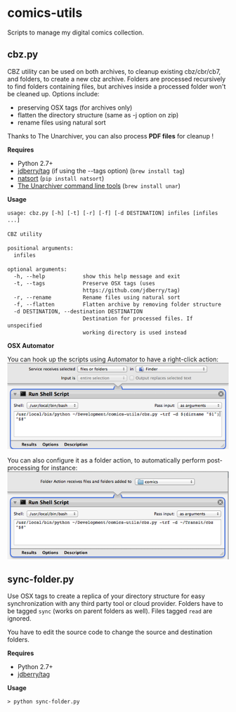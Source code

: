 comics-utils
============

Scripts to manage my digital comics collection.

cbz.py
------
CBZ utility can be used on both archives, to cleanup existing cbz/cbr/cb7, and folders, to create a new cbz archive.
Folders are processed recursively to find folders containing files, but archives inside a processed folder won't be cleaned up.
Options include:
 - preserving OSX tags (for archives only)
 - flatten the directory structure (same as -j option on zip)
 - rename files using natural sort

Thanks to The Unarchiver, you can also process **PDF files** for cleanup !

**Requires**
 * Python 2.7+
 * [jdberry/tag](https://github.com/jdberry/tag) (if using the --tags option) (`brew install tag`)
 * [natsort](https://pypi.python.org/pypi/natsort) (`pip install natsort`)
 * [The Unarchiver command line tools](http://unarchiver.c3.cx/commandline) (`brew install unar`)
 

**Usage**
```
usage: cbz.py [-h] [-t] [-r] [-f] [-d DESTINATION] infiles [infiles ...]

CBZ utility

positional arguments:
  infiles

optional arguments:
  -h, --help            show this help message and exit
  -t, --tags            Preserve OSX tags (uses
                        https://github.com/jdberry/tag)
  -r, --rename          Rename files using natural sort
  -f, --flatten         Flatten archive by removing folder structure
  -d DESTINATION, --destination DESTINATION
                        Destination for processed files. If unspecified
                        working directory is used instead
```

**OSX Automator**

You can hook up the scripts using Automator to have a right-click action:
![alt tag](https://raw.githubusercontent.com/gotson/comics-utils/master/wiki/cbz-as-service.png)

You can also configure it as a folder action, to automatically perform post-processing for instance:
![alt tag](https://raw.githubusercontent.com/gotson/comics-utils/master/wiki/cbz-as-folderaction.png)


sync-folder.py
--------------
Use OSX tags to create a replica of your directory structure for easy synchronization with any third party tool or cloud provider.
Folders have to be tagged `sync` (works on parent folders as well).
Files tagged `read` are ignored.

You have to edit the source code to change the source and destination folders.

**Requires**
 * Python 2.7+
 * [jdberry/tag](https://github.com/jdberry/tag)

**Usage**
```
> python sync-folder.py
```
